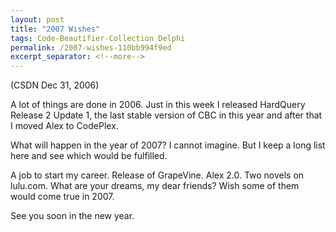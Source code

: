 ```yaml
---
layout: post
title: "2007 Wishes"
tags: Code-Beautifier-Collection Delphi
permalink: /2007-wishes-110bb994f9ed
excerpt_separator: <!--more-->
---
```

(CSDN Dec 31, 2006)

A lot of things are done in 2006. Just in this week I released HardQuery Release 2 Update 1, the last stable version of CBC in this year and after that I moved Alex to CodePlex.

What will happen in the year of 2007? I cannot imagine. But I keep a long list here and see which would be fulfilled.

A job to start my career.
Release of GrapeVine.
Alex 2.0.
Two novels on lulu.com.
What are your dreams, my dear friends? Wish some of them would come true in 2007.

See you soon in the new year.
<!--more-->